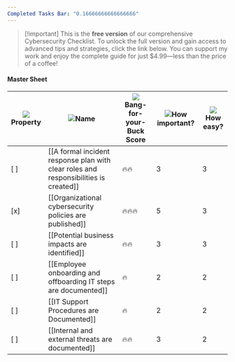 ```yaml
---
Completed Tasks Bar: "0.16666666666666666"
---
```

> [!important] This is the **free version** of our comprehensive Cybersecurity Checklist. To unlock the full version and gain access to advanced tips and strategies, click the link below. You can support my work and enjoy the complete guide for just $4.99—less than the price of a coffee!

#### Master Sheet

|![](https://www.notion.so/icons/checkmark-square_gray.svg)Property|![](https://www.notion.so/icons/font_gray.svg)Name|![](https://www.notion.so/icons/formula_gray.svg)Bang-for-your-Buck Score|![](https://www.notion.so/icons/hashtag_gray.svg)How important?|![](https://www.notion.so/icons/hashtag_gray.svg)How easy?|
|---|---|---|---|---|
|[ ]|[[A formal incident response plan with clear roles and responsibilities is created]]|🔥🔥|3|3|
|[x]|[[Organizational cybersecurity policies are published]]|🔥🔥🔥|5|3|
|[ ]|[[Potential business impacts are identified]]|🔥🔥|3|3|
|[ ]|[[Employee onboarding and offboarding IT steps are documented]]|🔥|2|2|
|[ ]|[[IT Support Procedures are Documented]]|🔥|2|2|
|[ ]|[[Internal and external threats are documented]]|🔥🔥|3|2|